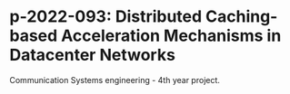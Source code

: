 # p-2022-093: Distributed Caching-based Acceleration Mechanisms in Datacenter Networks
Communication Systems engineering - 4th year project.
